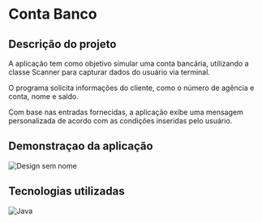 <h1>Conta Banco</h1>

<h2>Descrição do projeto</h2>
<p>A aplicação tem como objetivo simular uma conta bancária, utilizando a classe Scanner para capturar dados do usuário via terminal. </p>
<p>O programa solicita informações do cliente, como o número de agência e conta, nome e saldo. </p>
<p>Com base nas entradas fornecidas, a aplicação exibe uma mensagem personalizada de acordo com as condições inseridas pelo usuário.</p>

<h2>Demonstraçao da aplicação</h2>

![Design sem nome](https://github.com/user-attachments/assets/6473a1fe-5360-4aec-b2c8-2966682f1c2f)


<h2>Tecnologias utilizadas</h2>

![Java](https://img.shields.io/badge/java-%23ED8B00.svg?style=for-the-badge&logo=openjdk&logoColor=white)

